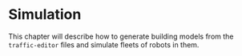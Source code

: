 # Simulation

This chapter will describe how to generate building models from the
`traffic-editor` files and simulate fleets of robots in them.

